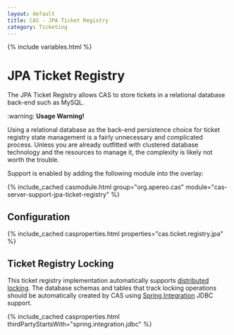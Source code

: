 ```yaml
---
layout: default
title: CAS - JPA Ticket Registry
category: Ticketing
---
```


{% include variables.html %}

# JPA Ticket Registry

The JPA Ticket Registry allows CAS to store tickets in a relational database back-end such as MySQL.

<div class="alert alert-warning">:warning: <strong>Usage Warning!</strong><p>Using a relational database as
the back-end persistence choice for ticket registry state management is a fairly unnecessary and complicated
process. Unless you are already outfitted with clustered database technology and the resources to manage it,
the complexity is likely not worth the trouble.</p></div>

Support is enabled by adding the following module into the overlay:

{% include_cached casmodule.html group="org.apereo.cas" module="cas-server-support-jpa-ticket-registry" %}

## Configuration

{% include_cached casproperties.html properties="cas.ticket.registry.jpa" %}

## Ticket Registry Locking

This ticket registry implementation automatically supports [distributed locking](../ticketing/Ticket-Registry-Locking.html).
The database schemas and tables that track locking operations should be automatically created by CAS using
[Spring Integration](https://spring.io/projects/spring-integration) JDBC support.

{% include_cached casproperties.html thirdPartyStartsWith="spring.integration.jdbc" %}
